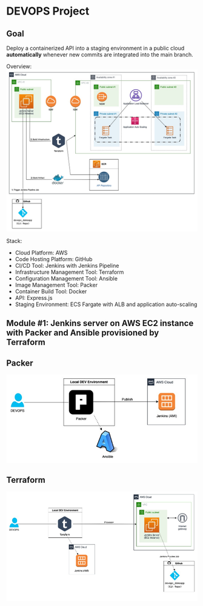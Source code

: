 # DEVOPS Project
## Goal
Deploy a containerized API into a staging environment in a public cloud **automatically** whenever new commits are integrated into the main branch.

Overview:
![Overview](/misc/devops_cicd-Deployment.jpg)

Stack:
* Cloud Platform: AWS
* Code Hosting Platform: GitHub
* CI/CD Tool: Jenkins with Jenkins Pipeline
* Infrastructure Management Tool: Terraform
* Configuration Management Tool: Ansible
* Image Management Tool: Packer 
* Container Build Tool: Docker
* API: Express.js
* Staging Environment: ECS Fargate with ALB and application auto-scaling

## Module #1: Jenkins server on AWS EC2 instance with Packer and Ansible provisioned by Terraform

## Packer
![Packer](/misc/devops_cicd-Packer.jpg)

## Terraform
![Terraform](/misc/devops_cicd-Terraform.jpg)
